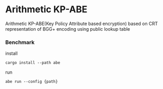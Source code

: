 # Arithmetic KP-ABE

Arithmetic KP-ABE(Key Policy Attribute based encryption) based on CRT representation of BGG+ encoding using public lookup table

### Benchmark

install
```
cargo install --path abe
```

run 
```
abe run --config {path}
```